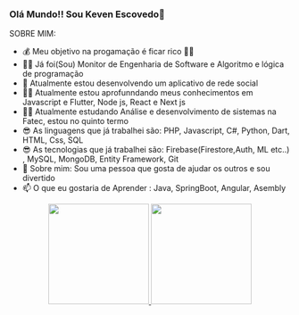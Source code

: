 ### Olá Mundo!! Sou Keven Escovedo👋
SOBRE MIM:
- 💰 Meu objetivo na progamação é ficar rico 🤣🤣
- 👨‍🏫 Já foi(Sou) Monitor de Engenharia de Software e Algoritmo e lógica de programação
- 🔭 Atualmente estou desenvolvendo um aplicativo de rede social
- 👨‍🏫 Atualmente estou aprofunndando meus conhecimentos em Javascript e Flutter, Node js, React e Next js
- 👨‍🏫 Atualmente estudando Análise e desenvolvimento de sistemas na Fatec, estou no quinto termo 
- 😎 As linguagens que já trabalhei são: PHP, Javascript, C#, Python, Dart, HTML, Css, SQL
- 😎 As tecnologias que já trabalhei são: Firebase(Firestore,Auth, ML etc..) , MySQL, MongoDB, Entity Framework, Git
- 💬 Sobre mim: Sou uma pessoa que gosta de ajudar os outros e sou divertido 
- 📫 O que eu gostaria de Aprender : Java, SpringBoot, Angular, Asembly
<div align="center">
  <a href="https://github.com/kevenescovedo">
  <img height="180em" src="https://github-readme-stats.vercel.app/api?username=kevenescovedo&show_icons=true&theme=dark&include_all_commits=true&count_private=true"/>
  <img height="180em" src="https://github-readme-stats.vercel.app/api/top-langs/?username=kevenescovedo&layout=compact&langs_count=7&theme=dark"/>
</div>



